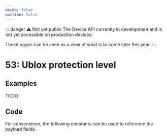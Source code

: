 ```yaml
---
aside: false
outline: false
---
```


<script setup>
import ProtocolBytes from '../../../components/ProtocolBytes.vue';
import SplitColumnView from '../../../components/SplitColumnView.vue';
import GenerateConsts from '../../../components/GenerateConsts.vue'
import PayloadTable from '../../../components/PayloadTable.vue'
</script>

::: danger ⚠️ Not yet public
The Device API currently in development and is not yet accessible on production devices.

These pages can be seen as a view of what is to come later this year.
:::

# 53: Ublox protection level

<SplitColumnView>
<template #left>

Used to retrieve [ublox protection level](https://www.u-blox.com/en/technologies/protection-level) information, on devices that have

</template>
<template #right>

<PayloadTable :messageId="53" headerText="Payload" headerMarginTop="0px" />

</template>
</SplitColumnView>

## Examples

TODO

## Code

For convenience, the following constants can be used to reference the payload fields.

<GenerateConsts :messageId="53"/>
